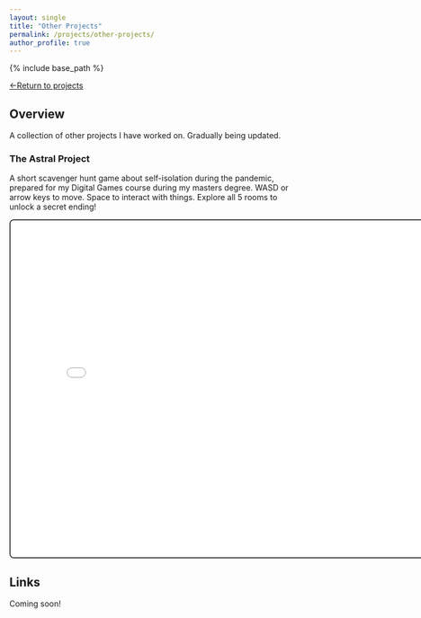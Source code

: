 ```yaml
---
layout: single
title: "Other Projects"
permalink: /projects/other-projects/
author_profile: true
---
```


{% include base_path %}

[←Return to projects](/projects/)  

## Overview

A collection of other projects I have worked on. Gradually being updated.

### The Astral Project  
  
A short scavenger hunt game about self-isolation during the pandemic, prepared for my Digital Games course during my masters degree.
WASD or arrow keys to move. Space to interact with things. Explore all 5 rooms to unlock a secret ending!

<iframe 
  src="/TheAstralProject/index.html" 
  width="800" 
  height="600" 
  style="border:2px solid #444; border-radius:8px;">
</iframe>


## Links
Coming soon!
